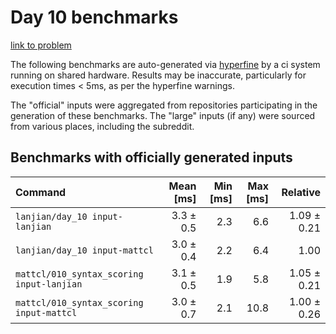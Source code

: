 # Day 10 benchmarks

[link to problem](http://adventofcode.com/2021/day/10)

The following benchmarks are auto-generated via [hyperfine](https://github.com/sharkdp/hyperfine) by a ci system running on shared hardware. Results may be inaccurate, particularly for execution times < 5ms, as per the hyperfine warnings.

The "official" inputs were aggregated from repositories participating in the generation of these benchmarks. The "large" inputs (if any) were sourced from various places, including the subreddit.

## Benchmarks with officially generated inputs
| Command | Mean [ms] | Min [ms] | Max [ms] | Relative |
|:---|---:|---:|---:|---:|
| `lanjian/day_10 input-lanjian` | 3.3 ± 0.5 | 2.3 | 6.6 | 1.09 ± 0.21 |
| `lanjian/day_10 input-mattcl` | 3.0 ± 0.4 | 2.2 | 6.4 | 1.00 |
| `mattcl/010_syntax_scoring input-lanjian` | 3.1 ± 0.5 | 1.9 | 5.8 | 1.05 ± 0.21 |
| `mattcl/010_syntax_scoring input-mattcl` | 3.0 ± 0.7 | 2.1 | 10.8 | 1.00 ± 0.26 |
